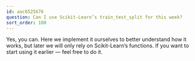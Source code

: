 ```yaml
---
id: aac6525676
question: Can I use Scikit-Learn’s train_test_split for this week?
sort_order: 100
---
```


Yes, you can. Here we implement it ourselves to better understand how it works, but later we will only rely on Scikit-Learn’s functions. If you want to start using it earlier — feel free to do it.